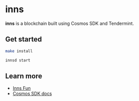 # inns
**inns** is a blockchain built using Cosmos SDK and Tendermint.

## Get started

```sh
make install

innsd start
```

## Learn more

- [Inns Fun](https://inns.fun)
- [Cosmos SDK docs](https://docs.cosmos.network)
